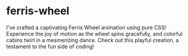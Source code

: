 # ferris-wheel

I've crafted a captivating Ferris Wheel animation using pure CSS! Experience the joy of motion as the wheel spins gracefully, and colorful cabins twirl in a mesmerizing dance. Check out this playful creation, a testament to the fun side of coding!
